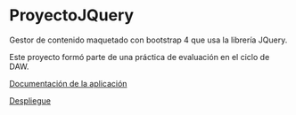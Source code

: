 # ProyectoJQuery
Gestor de contenido maquetado con bootstrap 4 que usa la librería JQuery. 

Este proyecto formó parte de una práctica de evaluación en el ciclo de DAW.

[Documentación de la aplicación](https://arturobarbaro.github.io/proyectoJquery/)

[Despliegue](https://arturobarbaro.github.io/proyectoJquery/)
